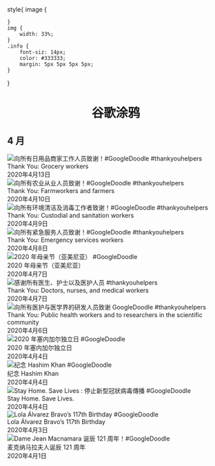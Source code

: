 <head>
style{
    image {
    
    }
    img {
        width: 33%;
    }
    .info {
        font-siz: 14px;
        color: #333333;
        margin: 5px 5px 5px 5px;
    }
}
</head>
<h1 align="center"> 谷歌涂鸦 </h1>




## 4 月

<div class="image">


<img src="https://lh3.googleusercontent.com/X9DaFBilmvMEnywAtwfAD_y-VT8E-gur56StHUYJt28vAOvoxKi8Rj5wHr_x1LGmBkQqPL_YHBQDYj_8fDEfHu07_O8NiKPuG3l8bOLmKg" alt="向所有日用品商家工作人员致谢！#GoogleDoodle #thankyouhelpers"/>
<div class="info"><div class="title">Thank You: Grocery workers</div><div class="date">2020年4月13日</div></div>

<img src="https://lh3.googleusercontent.com/3W36P-BpwzE6xPdc6TIS_QZE5lWoEvVU4Nb8WugNwmXNAuU7psgSj1ePy2SQGeEyNrp3jGPiFVzhj1bqFPrQYai_VjP4QEtBsMbdnyz2gg" alt="向所有农业从业人员致谢！#GoogleDoodle #thankyouhelpers"/>
<div class="info"><div class="title">Thank You: Farmworkers and farmers</div><div class="date">2020年4月10日</div></div>

<img src="https://lh3.googleusercontent.com/9Nt-Bc1lv81lwZKEzp7cXZ0QVVh_ogmcdGvp_MNRSckAeaXgZ_hu0RUgQvWE9x9k0Odskr53elomHzPUyUb-iRDpbRnpmHjAF4jnVmwT" alt="向所有环境清洁及消毒工作者致谢！#GoogleDoodle #thankyouhelpers"/>
<div class="info"><div class="title">Thank You: Custodial and sanitation workers</div><div class="date">2020年4月9日</div></div>

<img src="https://lh3.googleusercontent.com/1lXb3vIx4SIQm6Bv76YfQI405nNeiXL0JH9bUxG7NO53O_rk_VHmd2B7UZwSlmXgOROFAKBw_b6k29TAU9aYBF6CgbGEcvQm0QMXPdek" alt="向所有紧急服务人员致谢！#GoogleDoodle #thankyouhelpers"/>
<div class="info"><div class="title">Thank You: Emergency services workers</div><div class="date">2020年4月8日</div></div>

<img src="https://lh3.googleusercontent.com/BEFxWMLybcCIShXJgsmV8o0NWp78CjADhr9MN4kTrk1d9pzU8AZh3SAOni6YPWppmpkdGPI7CLPJ3ALldLoGJHRUJ0TmddEjAGXAvNM" alt="2020 年母亲节（亚美尼亚） #GoogleDoodle"/>
<div class="info"><div class="title">2020 年母亲节（亚美尼亚）</div><div class="date">2020年4月7日</div></div>

<img src="https://lh3.googleusercontent.com/SKNbkmWZbS_ji58jvBOByz2OKRofmg-kHDiiOZNF0EwdkcL_ErJ-JRzv3cqHKlLt-6QOuuk3Q8X16j-xwf7rBfjDwBIqlWzePlziCA2x9g" alt="感谢所有医生、护士以及医护人员 #thankyouhelpers"/>
<div class="info"><div class="title">Thank You: Doctors, nurses, and medical workers</div><div class="date">2020年4月7日</div></div>

<img src="https://lh3.googleusercontent.com/jwKa1u2Jamb8u6ZtpZjAZh1t0tdrJFUvdxSJSAP27bgNaxgBB-KeCdHa5h7UGBJ3PlVwWkCaAHvmnj3a1We2dcA2A9RwTAgHy_RNbePC" alt="向所有医护与医学界的研发人员致谢 GoogleDoodle #thankyouhelpers"/>
<div class="info"><div class="title">Thank You: Public health workers and to researchers in the scientific community</div><div class="date">2020年4月6日</div></div>

<img src="https://lh3.googleusercontent.com/QjoDxe6KwJksxznJIPTidGZ_xz7SRW3RdFdJE8SqLSCNF6u5edkTHw35gpaXKboXNbKWXVxThihgZ0qlkHBnPd_04xE8_ZEtl3T_Tjju" alt="2020 年塞内加尔独立日 #GoogleDoodle"/>
<div class="info"><div class="title">2020 年塞内加尔独立日</div><div class="date">2020年4月4日</div></div>

<img src="https://lh3.googleusercontent.com/mQfS6G_rBPUB37t3LzuotsswzaUDpgXgGzxpWN8WcAoM-oBc6P2DSeATcZ06SD_Hu3vSVk-Qie9DOh7uw_qV1JsJsMi9f8y8rN_BW3lI" alt="纪念 Hashim Khan #GoogleDoodle"/>
<div class="info"><div class="title">纪念 Hashim Khan</div><div class="date">2020年4月4日</div></div>

<img src="https://lh3.googleusercontent.com/g2rqIvsK3zQF3kKjfxO-VLOHSzBEzj1HYW2reMRggIUbqN68XjNQSds9uwH1zXcKQhM9rq2viWeYEAQ789RBVlI3FdUraqO_pOQ47h4R" alt="Stay Home. Save Lives : 停止新型冠狀病毒傳播 #GoogleDoodle"/>
<div class="info"><div class="title">Stay Home. Save Lives.</div><div class="date">2020年4月4日</div></div>

<img src="https://lh3.googleusercontent.com/3j-WsupiIgggS0h88gevzCLyegSMSJz0JnqxcqOfzVk0A3248iZaIwNfy2FspQRIDkIEx8osv4XsLCnd1ZseSzJ5H8Wt3hq-z_nRFYoC" alt="Lola Álvarez Bravo’s 117th Birthday #GoogleDoodle"/>
<div class="info"><div class="title">Lola Álvarez Bravo’s 117th Birthday</div><div class="date">2020年4月3日</div></div>

<img src="https://lh3.googleusercontent.com/wMAh_XqvBI7GPSiyPbX-Wood8r_rGqLKxOXPSz3aApHAAxd_4zP3qlum510BXwasiKfKknYeallvF4x6FKhuqz_zHQ9t0xlTJPS3_dPFeA" alt="Dame Jean Macnamara 诞辰 121 周年！#GoogleDoodle"/>
<div class="info"><div class="title">麦克纳马拉夫人诞辰 121 周年</div><div class="date">2020年4月1日</div></div>

</div>








